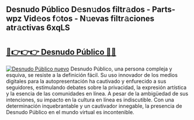 ## Desnudo Público D𝚎sn𝚞dos filtr𝚊dos - Parts-wpz Vid𝚎os f𝚘tos - N𝚞evas filtr𝚊ciones atr𝚊ctivas 6xqLS

# <h2><a href="http://mbbbqj.tromn.icu/?c=Desnudo+P%c3%bablico">🔗👉👉👉 Desnudo Público 🔗🔗</a></h2>

[![Desnudo Público nuevo](https://i.imgur.com/pEAQMta.gif)](http://mbbbqj.tromn.icu/?c=Desnudo+P%c3%bablico)
Desnudo Público, una persona compleja y esquiva, se resiste a la definición fácil. Su uso innovador de los medios digitales para la autopresentación ha cautivado y enfurecido a sus seguidores, estimulando debates sobre la privacidad, la expresión artística y la esencia de las comunidades en línea. A pesar de la ambigüedad de sus intenciones, su impacto en la cultura en línea es indiscutible. Con una determinación inquebrantable y un cautivador innegable, la presencia de Desnudo Público en el mundo virtual es incontenible.
